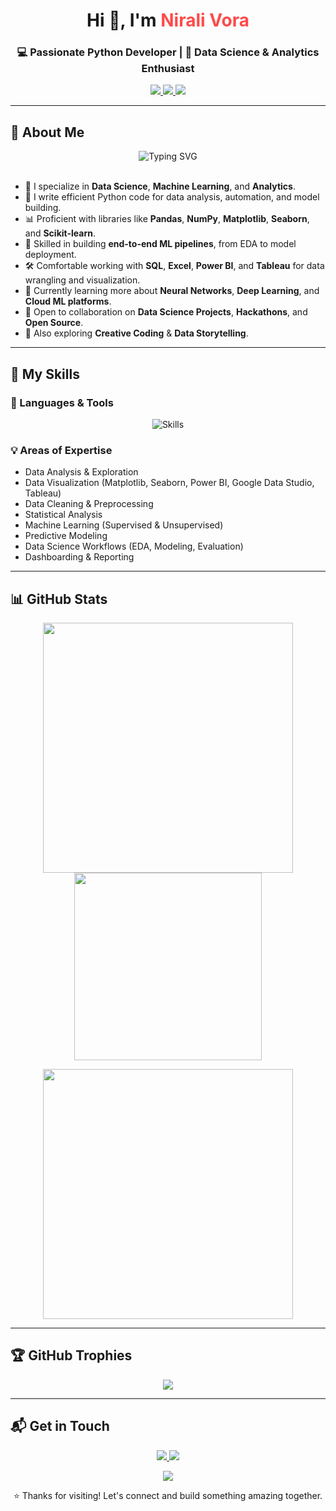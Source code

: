 <h1 align="center">Hi 👋, I'm <span style="color:#FF4A4A;">Nirali Vora</span> </h1>
<h3 align="center">💻 Passionate Python Developer | 🎯 Data Science & Analytics Enthusiast</h3>

<p align="center">
  <a href="https://github.com/nirali-vora" target="_blank">
    <img src="https://img.shields.io/badge/GitHub-nirali--vora-181717?style=for-the-badge&logo=github" />
  </a>
  <a href="https://www.linkedin.com/in/nirali-vora/" target="_blank">
    <img src="https://img.shields.io/badge/LinkedIn-nirali--vora-0A66C2?style=for-the-badge&logo=linkedin&logoColor=white" />
  </a>
  <a href="mailto:nirali.vora@gmail.com" target="_blank">
    <img src="https://img.shields.io/badge/Email-nirali.vora@gmail.com-D14836?style=for-the-badge&logo=gmail&logoColor=white" />
  </a>
</p>

---

## 🌟 About Me

<div align="center">
  <img src="https://readme-typing-svg.demolab.com?font=Fira+Code&duration=3000&pause=1000&color=FF4A4A&center=true&width=435&lines=👩‍💻+Data+Scientist+%7C+Pythonista;📊+Data+Visualization+Expert;💡+Machine+Learning+Explorer;🌱+Lifelong+Learner" alt="Typing SVG" />
</div>

<br/>

- 🧪 I specialize in **Data Science**, **Machine Learning**, and **Analytics**.
- 🐍 I write efficient Python code for data analysis, automation, and model building.
- 📊 Proficient with libraries like **Pandas**, **NumPy**, **Matplotlib**, **Seaborn**, and **Scikit-learn**.
- 🧠 Skilled in building **end-to-end ML pipelines**, from EDA to model deployment.
- 🛠️ Comfortable working with **SQL**, **Excel**, **Power BI**, and **Tableau** for data wrangling and visualization.
- 🌱 Currently learning more about **Neural Networks**, **Deep Learning**, and **Cloud ML platforms**.
- 🤝 Open to collaboration on **Data Science Projects**, **Hackathons**, and **Open Source**.
- 🎨 Also exploring **Creative Coding** & **Data Storytelling**.

---

## 🧠 My Skills

### 🚀 Languages & Tools
<p align="center">
  <img src="https://skillicons.dev/icons?i=python,sql,jupyter,excel,git,github,googlecolab,pandas,numpy,matplotlib,seaborn,scikitlearn,postgresql,powerbi,tableau" alt="Skills" />
</p>

### 💡 Areas of Expertise
- Data Analysis & Exploration
- Data Visualization (Matplotlib, Seaborn, Power BI, Google Data Studio, Tableau)
- Data Cleaning & Preprocessing
- Statistical Analysis
- Machine Learning (Supervised & Unsupervised)
- Predictive Modeling
- Data Science Workflows (EDA, Modeling, Evaluation)
- Dashboarding & Reporting

---

## 📊 GitHub Stats

<p align="center">
  <img src="https://github-readme-stats.vercel.app/api?username=nirali-vora&show_icons=true&theme=gradient&count_private=true" width="400" />
  <img src="https://github-readme-stats.vercel.app/api/top-langs/?username=nirali-vora&layout=compact&theme=gradient" width="300" />
</p>

<p align="center">
  <img src="https://streak-stats.demolab.com/?user=nirali-vora&theme=gradient" width="400" />
</p>

---

## 🏆 GitHub Trophies

<p align="center">
  <img src="https://github-profile-trophy.vercel.app/?username=nirali-vora&theme=radical&column=7&margin-w=5&margin-h=5" />
</p>

---

## 📬 Get in Touch

<p align="center">
  <a href="https://www.linkedin.com/in/nirali-vora/">
    <img src="https://img.shields.io/badge/LinkedIn-Connect-blue?style=for-the-badge&logo=linkedin" />
  </a>
  <a href="mailto:nirali.vora@gmail.com">
    <img src="https://img.shields.io/badge/Email-Contact-red?style=for-the-badge&logo=gmail" />
  </a>
</p>

<p align="center">
  <img src="https://komarev.com/ghpvc/?username=nirali-vora&label=Profile%20views&color=dc143c&style=flat" />
</p>

<p align="center">
  ⭐️ Thanks for visiting! Let's connect and build something amazing together.
</p>
